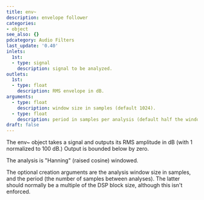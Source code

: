 ```yaml
---
title: env~
description: envelope follower
categories:
- object
see_also: {}
pdcategory: Audio Filters
last_update: '0.40'
inlets:
  1st:
  - type: signal
    description: signal to be analyzed.
outlets:
  1st:
  - type: float
    description: RMS envelope in dB.
arguments:
  - type: float
    description: window size in samples (default 1024).
  - type: float
    description: period in samples per analysis (default half the window size).
draft: false
---
```

The env~ object takes a signal and outputs its RMS amplitude in dB (with 1 normalized to 100 dB.) Output is bounded below by zero.

The analysis is "Hanning" (raised cosine) windowed.

The optional creation arguments are the analysis window size in samples, and the period (the number of samples between analyses). The latter should normally be a multiple of the DSP block size, although this isn't enforced.